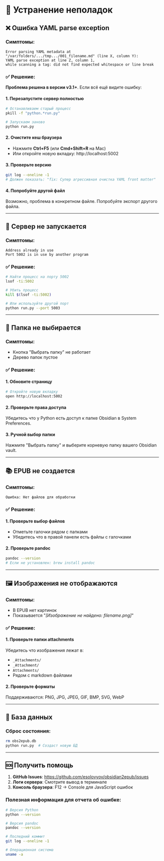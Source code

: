 # 🔧 Устранение неполадок

## ❌ Ошибка YAML parse exception

### Симптомы:
```
Error parsing YAML metadata at "/var/folders/.../tmp.../001_filename.md" (line X, column Y):
YAML parse exception at line Z, column 1,
while scanning a tag: did not find expected whitespace or line break
```

### ✅ Решение:

**Проблема решена в версии v3.1+**. Если всё ещё видите ошибку:

#### 1. **Перезапустите сервер полностью**
```bash
# Останавливаем старый процесс
pkill -f "python.*run.py"

# Запускаем заново
python run.py
```

#### 2. **Очистите кеш браузера**
- Нажмите **Ctrl+F5** (или **Cmd+Shift+R** на Mac)
- Или откройте новую вкладку: http://localhost:5002

#### 3. **Проверьте версию**
```bash
git log --oneline -1
# Должен показать: "fix: Супер агрессивная очистка YAML front matter"
```

#### 4. **Попробуйте другой файл**
Возможно, проблема в конкретном файле. Попробуйте экспорт другого файла.

---

## 🚫 Сервер не запускается

### Симптомы:
```
Address already in use
Port 5002 is in use by another program
```

### ✅ Решение:
```bash
# Найти процесс на порту 5002
lsof -ti:5002

# Убить процесс
kill $(lsof -ti:5002)

# Или используйте другой порт
python run.py --port 5003
```

---

## 📁 Папка не выбирается

### Симптомы:
- Кнопка "Выбрать папку" не работает
- Дерево папок пустое

### ✅ Решение:

#### 1. **Обновите страницу**
```bash
# Откройте новую вкладку
open http://localhost:5002
```

#### 2. **Проверьте права доступа**
Убедитесь что у Python есть доступ к папке Obsidian в System Preferences.

#### 3. **Ручной выбор папки**
Нажмите "Выбрать папку" и выберите корневую папку вашего Obsidian vault.

---

## 📚 EPUB не создается

### Симптомы:
```
Ошибка: Нет файлов для обработки
```

### ✅ Решение:

#### 1. **Проверьте выбор файлов**
- Отметьте галочки рядом с папками
- Убедитесь что в правой панели есть файлы с галочками

#### 2. **Проверьте pandoc**
```bash
pandoc --version
# Если не установлен: brew install pandoc
```

---

## 🖼️ Изображения не отображаются

### Симптомы:
- В EPUB нет картинок
- Показывается "*[Изображение не найдено: filename.png]*"

### ✅ Решение:

#### 1. **Проверьте папки attachments**
Убедитесь что изображения лежат в:
- `_Attachments/`
- `_Attachment/` 
- `Attachments/`
- Рядом с markdown файлами

#### 2. **Проверьте форматы**
Поддерживаются: PNG, JPG, JPEG, GIF, BMP, SVG, WebP

---

## 💾 База данных

### Сброс состояния:
```bash
rm obs2epub.db
python run.py  # Создаст новую БД
```

---

## 🆘 Получить помощь

1. **GitHub Issues**: https://github.com/esolovyov/obsidian2epub/issues
2. **Логи сервера**: Смотрите вывод в терминале
3. **Консоль браузера**: F12 → Console для JavaScript ошибок

### Полезная информация для отчета об ошибке:
```bash
# Версия Python
python --version

# Версия pandoc  
pandoc --version

# Последний коммит
git log --oneline -1

# Операционная система
uname -a
``` 